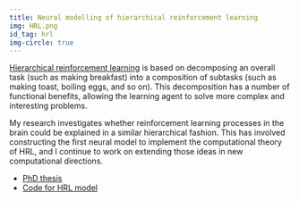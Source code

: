 ```yaml
---
title: Neural modelling of hierarchical reinforcement learning
img: HRL.png
id_tag: hrl
img-circle: true
---
```


[Hierarchical reinforcement learning](http://people.cs.umass.edu/~mahadeva/papers/hrl.pdf) is based on decomposing an overall task (such as making breakfast) into a composition of subtasks (such as making toast, boiling eggs, and so on).  This decomposition has a number of functional benefits, allowing the learning agent to solve more complex and interesting problems.  

My research investigates whether reinforcement learning processes in the brain could be explained in a similar hierarchical fashion.  This has involved constructing the first neural model to implement the computational theory of HRL, and I continue to work on extending those ideas in new computational directions.

* [PhD thesis](https://www.uwspace.uwaterloo.ca/bitstream/handle/10012/8943/Rasmussen_Daniel.pdf)
* [Code for HRL model](https://github.com/drasmuss/nhrlmodel)
